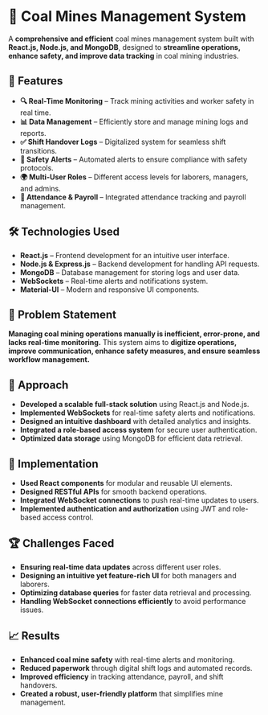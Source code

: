 # 🚀 Coal Mines Management System

A **comprehensive and efficient** coal mines management system built with **React.js, Node.js, and MongoDB**, designed to **streamline operations, enhance safety, and improve data tracking** in coal mining industries.

## 📌 Features

- **🔍 Real-Time Monitoring** – Track mining activities and worker safety in real time.
- **📊 Data Management** – Efficiently store and manage mining logs and reports.
- **✅ Shift Handover Logs** – Digitalized system for seamless shift transitions.
- **🛑 Safety Alerts** – Automated alerts to ensure compliance with safety protocols.
- **🌍 Multi-User Roles** – Different access levels for laborers, managers, and admins.
- **📅 Attendance & Payroll** – Integrated attendance tracking and payroll management.

## 🛠️ Technologies Used

- **React.js** – Frontend development for an intuitive user interface.
- **Node.js & Express.js** – Backend development for handling API requests.
- **MongoDB** – Database management for storing logs and user data.
- **WebSockets** – Real-time alerts and notifications system.
- **Material-UI** – Modern and responsive UI components.

## 📌 Problem Statement

**Managing coal mining operations manually is inefficient, error-prone, and lacks real-time monitoring.** This system aims to **digitize operations, improve communication, enhance safety measures, and ensure seamless workflow management.**

## 🚀 Approach

- **Developed a scalable full-stack solution** using React.js and Node.js.
- **Implemented WebSockets** for real-time safety alerts and notifications.
- **Designed an intuitive dashboard** with detailed analytics and insights.
- **Integrated a role-based access system** for secure user authentication.
- **Optimized data storage** using MongoDB for efficient data retrieval.

## 🔧 Implementation

- **Used React components** for modular and reusable UI elements.
- **Designed RESTful APIs** for smooth backend operations.
- **Integrated WebSocket connections** to push real-time updates to users.
- **Implemented authentication and authorization** using JWT and role-based access control.

## 🏆 Challenges Faced

- **Ensuring real-time data updates** across different user roles.
- **Designing an intuitive yet feature-rich UI** for both managers and laborers.
- **Optimizing database queries** for faster data retrieval and processing.
- **Handling WebSocket connections efficiently** to avoid performance issues.

## 📈 Results

- **Enhanced coal mine safety** with real-time alerts and monitoring.
- **Reduced paperwork** through digital shift logs and automated records.
- **Improved efficiency** in tracking attendance, payroll, and shift handovers.
- **Created a robust, user-friendly platform** that simplifies mine management.
